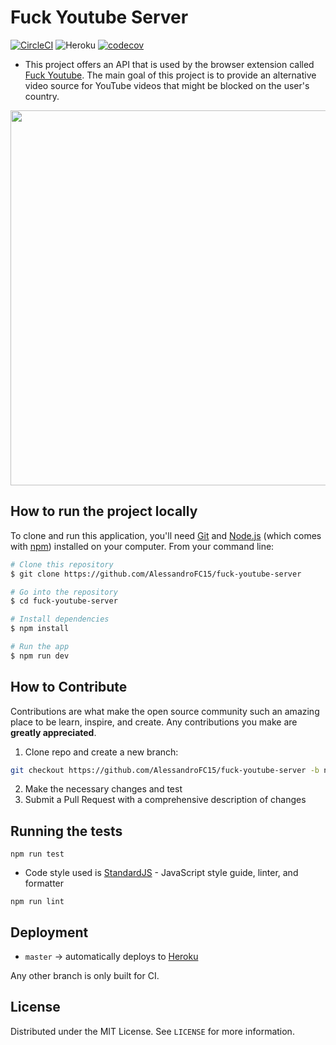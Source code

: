 # Fuck Youtube Server

[![CircleCI](https://circleci.com/gh/AlessandroFC15/fuck-youtube-server.svg?style=svg)](https://circleci.com/gh/AlessandroFC15/fuck-youtube-server) ![Heroku](https://heroku-badge.herokuapp.com/?app=fuck-youtube-server) [![codecov](https://codecov.io/gh/AlessandroFC15/fuck-youtube-server/branch/master/graph/badge.svg)](https://codecov.io/gh/AlessandroFC15/fuck-youtube-server)

- This project offers an API that is used by the browser extension called [Fuck Youtube](https://github.com/AlessandroFC15/Fuck-Youtube). The main goal of this project is to provide an alternative video source for YouTube videos that might be blocked on the user's country.

<p align="center">
  <img width="600" src="https://addons.cdn.mozilla.net/user-media/previews/full/193/193308.png">
</p>

**How to run the project locally**
---
To clone and run this application, you'll need [Git](https://git-scm.com) and [Node.js](https://nodejs.org/en/download/) (which comes with [npm](http://npmjs.com)) installed on your computer. From your command line:

```bash
# Clone this repository
$ git clone https://github.com/AlessandroFC15/fuck-youtube-server

# Go into the repository
$ cd fuck-youtube-server

# Install dependencies
$ npm install

# Run the app
$ npm run dev
```

**How to Contribute**
---

Contributions are what make the open source community such an amazing place to be learn, inspire, and create. Any contributions you make are **greatly appreciated**.

1. Clone repo and create a new branch: 
```bash
git checkout https://github.com/AlessandroFC15/fuck-youtube-server -b name_for_new_branch
```
2. Make the necessary changes and test
3. Submit a Pull Request with a comprehensive description of changes

**Running the tests**
---
`npm run test`

- Code style used is [StandardJS](https://standardjs.com/) - JavaScript style guide, linter, and formatter

`npm run lint`

**Deployment**
---
* `master` -> automatically deploys to [Heroku](https://fuck-youtube-server.herokuapp.com)

Any other branch is only built for CI.

**License**
---
Distributed under the MIT License. See `LICENSE` for more information.
